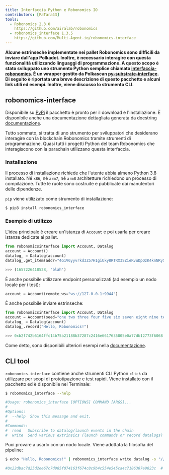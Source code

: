 ```yaml
---
title: Interfaccia Python e Robonomics IO
contributors: [PaTara43]
tools:   
  - Robonomics 2.3.0
    https://github.com/airalab/robonomics
  - robonomics_interface 1.3.5
    https://github.com/Multi-Agent-io/robonomics-interface
---
```


**Alcune estrinseche implementate nei pallet Robonomics sono difficili da inviare dall'app Polkadot. Inoltre, 
è necessario interagire con questa funzionalità utilizzando linguaggi di programmazione. A questo scopo è stato sviluppato uno strumento Python semplice
chiamato [interfaccia-robonomics](https://github.com/Multi-Agent-io/robonomics-interface). È un wrapper gestito da Polkascan
[py-substrate-interface](https://github.com/polkascan/py-substrate-interface). Di seguito è riportata una breve descrizione di questo pacchetto
e alcuni link utili ed esempi. Inoltre, viene discusso lo strumento CLI.**

## robonomics-interface

Disponibile su [PyPi](https://pypi.org/project/robonomics-interface/) il pacchetto è pronto per il download e l'installazione.
È disponibile anche una documentazione dettagliata generata da docstring [documentazione](https://multi-agent-io.github.io/robonomics-interface/).

Tutto sommato, si tratta di uno strumento per sviluppatori che desiderano interagire con la blockchain Robonomics tramite strumenti di programmazione. Quasi 
tutti i progetti Python del team Robonomics che interagiscono con la parachain utilizzano questa interfaccia.

### Installazione

Il processo di installazione richiede che l'utente abbia almeno Python 3.8 installato. Né `x86`, né `arm7`, né `arm8`
architetture richiedono un processo di compilazione. Tutte le ruote sono costruite e pubblicate dai manutentori delle dipendenze.

`pip` viene utilizzato come strumento di installazione:

```bash
$ pip3 install robonomics_interface
```

### Esempio di utilizzo

L'idea principale è creare un'istanza di `Account` e poi usarla per creare istanze dedicate ai pallet.


```python
from robonomicsinterface import Account, Datalog
account = Account()
datalog_ = Datalog(account)
datalog_.get_item(addr="4G1V6yyvrkd3Z57H1giUky8RTRX3SZieRvuDpQzK4knNRy5R",index=2)

>>> (1657226418528, 'blah')
```

<robo-wiki-note type="note" title="Local node">

  È anche possibile utilizzare endpoint personalizzati (ad esempio un nodo locale per i test):

  ```python
  account = Account(remote_ws="ws://127.0.0.1:9944")
  ```

</robo-wiki-note>

È anche possibile inviare estrinseche:

```python
from robonomicsinterface import Account, Datalog
account = Account(seed="one two three four five six seven eight nine ten eleven twelve")
datalog_ = Datalog(account)
datalog_.record("Hello, Robonomics!")

>>> 0xb2f742b6164ffc14b75a21188b37287c2416e6617635805e0a77db12773f6068  # this is an extrinsic hash
```

<robo-wiki-note type="note" title="Docs">

  Come detto, sono disponibili ulteriori esempi nella [documentazione](https://multi-agent-io.github.io/robonomics-interface/).

</robo-wiki-note>

## CLI tool

`robonomics-interface` contiene anche strumenti CLI Python `click` da utilizzare per scopi di prototipazione e test rapidi. Viene installato
con il pacchetto ed è disponibile nel Terminale:

```bash
$ robomomics_interface --help

#Usage: robonomics_interface [OPTIONS] COMMAND [ARGS]...
#
#Options:
#  --help  Show this message and exit.
#
#Commands:
#  read   Subscribe to datalog/launch events in the chain
#  write  Send various extrinsics (launch commands or record datalogs)
```

Puoi provare a usarlo con un nodo locale. Viene adottata la filosofia del pipeline:

```bash
$ echo "Hello, Robonomics!" | robonomics_interface write datalog -s "//Alice" --remote_ws "ws://127.0.0.1:9944"

#0x22dbac7d25d2ee67c7d985f074163f674c8c9b4c554e545ca4c7186307e9023c  # this is an extrinsic hash
```